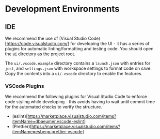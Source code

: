 # Development Environments

## IDE

We recommend the use of (Visual Studio Code)[https://code.visualstudio.com/] for developing the UI - it has a series of plugins for automatic linting/formatting and testing code. You should open the `ui` directory as the project root.

The `ui/.vscode.example` directory contains a `launch.json` with entries for `jest`, and `settings.json` with workspace settings to format code on save. Copy the contents into a `ui/.vscode` directory to enable the features.

### VSCode Plugins

We recommend the following plugins for Visual Studio Code to enforce code styling while developing - this avoids having to wait until commit time for the automated checks to verify the structure.

- (eslint)[https://marketplace.visualstudio.com/items?itemName=dbaeumer.vscode-eslint]
- (Prettier)[https://marketplace.visualstudio.com/items?itemName=esbenp.prettier-vscode]

